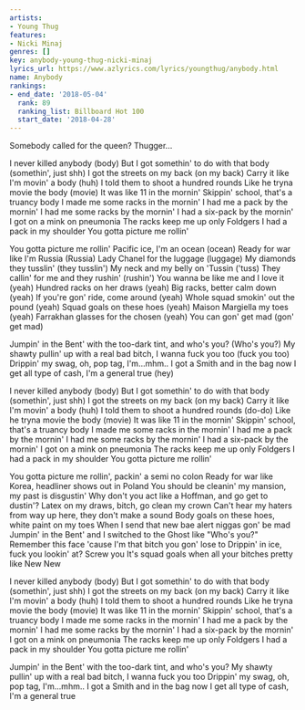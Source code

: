 ```yaml
---
artists:
- Young Thug
features:
- Nicki Minaj
genres: []
key: anybody-young-thug-nicki-minaj
lyrics_url: https://www.azlyrics.com/lyrics/youngthug/anybody.html
name: Anybody
rankings:
- end_date: '2018-05-04'
  rank: 89
  ranking_list: Billboard Hot 100
  start_date: '2018-04-28'
---
```



Somebody called for the queen?
Thugger...


I never killed anybody (body)
But I got somethin' to do with that body (somethin', just shh)
I got the streets on my back (on my back)
Carry it like I'm movin' a body (huh)
I told them to shoot a hundred rounds
Like he tryna movie the body (movie)
It was like 11 in the mornin'
Skippin' school, that's a truancy body
I made me some racks in the mornin'
I had me a pack by the mornin'
I had me some racks by the mornin'
I had a six-pack by the mornin'
I got on a mink on pneumonia
The racks keep me up only Foldgers
I had a pack in my shoulder
You gotta picture me rollin'

You gotta picture me rollin'
Pacific ice, I'm an ocean (ocean)
Ready for war like I'm Russia (Russia)
Lady Chanel for the luggage (luggage)
My diamonds they tusslin' (they tusslin')
My neck and my belly on 'Tussin ('tuss)
They callin' for me and they rushin' (rushin')
You wanna be like me and I love it (yeah)
Hundred racks on her draws (yeah)
Big racks, better calm down (yeah)
If you're gon' ride, come around (yeah)
Whole squad smokin' out the pound (yeah)
Squad goals on these hoes (yeah)
Maison Margiella my toes (yeah)
Farrakhan glasses for the chosen (yeah)
You can gon' get mad (gon' get mad)

Jumpin' in the Bent' with the too-dark tint, and who's you? (Who's you?)
My shawty pullin' up with a real bad bitch, I wanna fuck you too (fuck you too)
Drippin' my swag, oh, pop tag, I'm...mhm..
I got a Smith and in the bag now
I get all type of cash, I'm a general true (hey)

I never killed anybody (body)
But I got somethin' to do with that body (somethin', just shh)
I got the streets on my back (on my back)
Carry it like I'm movin' a body (huh)
I told them to shoot a hundred rounds (do-do)
Like he tryna movie the body (movie)
It was like 11 in the mornin'
Skippin' school, that's a truancy body
I made me some racks in the mornin'
I had me a pack by the mornin'
I had me some racks by the mornin'
I had a six-pack by the mornin'
I got on a mink on pneumonia
The racks keep me up only Foldgers
I had a pack in my shoulder
You gotta picture me rollin'


You gotta picture me rollin', packin' a semi no colon
Ready for war like Korea, headliner shows out in Poland
You should be cleanin' my mansion, my past is disgustin'
Why don't you act like a Hoffman, and go get to dustin'?
Latex on my draws, bitch, go clean my crown
Can't hear my haters from way up here, they don't make a sound
Body goals on these hoes, white paint on my toes
When I send that new bae alert niggas gon' be mad
Jumpin' in the Bent' and I switched to the Ghost like "Who's you?"
Remember this face 'cause I'm that bitch you gon' lose to
Drippin' in ice, fuck you lookin' at? Screw you
It's squad goals when all your bitches pretty like New New


I never killed anybody (body)
But I got somethin' to do with that body (somethin', just shh)
I got the streets on my back (on my back)
Carry it like I'm movin' a body (huh)
I told them to shoot a hundred rounds
Like he tryna movie the body (movie)
It was like 11 in the mornin'
Skippin' school, that's a truancy body
I made me some racks in the mornin'
I had me a pack by the mornin'
I had me some racks by the mornin'
I had a six-pack by the mornin'
I got on a mink on pneumonia
The racks keep me up only Foldgers
I had a pack in my shoulder
You gotta picture me rollin'

Jumpin' in the Bent' with the too-dark tint, and who's you?
My shawty pullin' up with a real bad bitch, I wanna fuck you too
Drippin' my swag, oh, pop tag, I'm...mhm..
I got a Smith and in the bag now
I get all type of cash, I'm a general true



